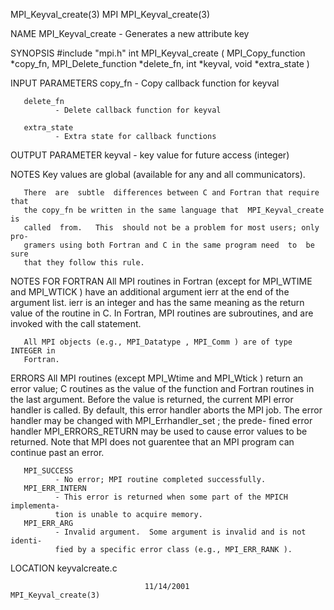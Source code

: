 MPI_Keyval_create(3)                  MPI                 MPI_Keyval_create(3)



NAME
       MPI_Keyval_create -  Generates a new attribute key

SYNOPSIS
       #include "mpi.h"
       int MPI_Keyval_create (
               MPI_Copy_function *copy_fn,
               MPI_Delete_function *delete_fn,
               int *keyval,
               void *extra_state )

INPUT PARAMETERS
       copy_fn
              - Copy callback function for keyval

       delete_fn
              - Delete callback function for keyval

       extra_state
              - Extra state for callback functions


OUTPUT PARAMETER
       keyval - key value for future access (integer)


NOTES
       Key values are global (available for any and all communicators).

       There  are  subtle  differences between C and Fortran that require that
       the copy_fn be written in the same language that  MPI_Keyval_create  is
       called  from.   This  should not be a problem for most users; only pro-
       gramers using both Fortran and C in the same program need  to  be  sure
       that they follow this rule.


NOTES FOR FORTRAN
       All  MPI routines in Fortran (except for MPI_WTIME and MPI_WTICK ) have
       an additional argument ierr at the end of the argument list.   ierr  is
       an  integer and has the same meaning as the return value of the routine
       in C.  In Fortran, MPI routines are subroutines, and are  invoked  with
       the call statement.

       All MPI objects (e.g., MPI_Datatype , MPI_Comm ) are of type INTEGER in
       Fortran.


ERRORS
       All MPI routines (except MPI_Wtime and  MPI_Wtick  )  return  an  error
       value;  C routines as the value of the function and Fortran routines in
       the last argument.  Before the value is returned, the current MPI error
       handler  is called.  By default, this error handler aborts the MPI job.
       The error handler may be changed with MPI_Errhandler_set ;  the  prede-
       fined error handler MPI_ERRORS_RETURN may be used to cause error values
       to be returned.  Note that MPI does not guarentee that an  MPI  program
       can continue past an error.

       MPI_SUCCESS
              - No error; MPI routine completed successfully.
       MPI_ERR_INTERN
              - This error is returned when some part of the MPICH implementa-
              tion is unable to acquire memory.
       MPI_ERR_ARG
              - Invalid argument.  Some argument is invalid and is not identi-
              fied by a specific error class (e.g., MPI_ERR_RANK ).

LOCATION
       keyvalcreate.c



                                  11/14/2001              MPI_Keyval_create(3)

